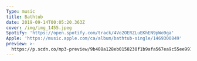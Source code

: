 ```yaml
---
Type: music
title: Bathtub
date: 2019-09-14T00:05:20.363Z
cover: /img/img_1455.jpeg
Spotify: 'https://open.spotify.com/track/4Vo2OERZLuEKhEN9pWo9ga'
Apple: 'https://music.apple.com/ca/album/bathtub-single/1469300849'
preview: >-
  https://p.scdn.co/mp3-preview/9b408a128eb0150230f1b9afa567ea9c55ee9912?cid=36a6d368e4c347afa4e7d00da3c5527a
---
```


